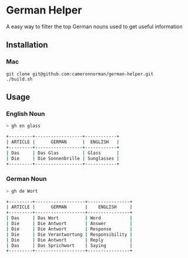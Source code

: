 # German Helper

A easy way to filter the top German nouns used to get useful information

## Installation
### Mac
```
git clone git@github.com:cameronnorman/german-helper.git
./build.sh
```

## Usage

### English Noun
```bash
> gh en glass

+---------+------------------+------------+
| ARTICLE |      GERMAN      |  ENGLISH   |
+---------+------------------+------------+
| Das     | Das Glas         | Glass      |
| Die     | Die Sonnenbrille | Sunglasses |
+---------+------------------+------------+
```
### German Noun
```bash
> gh de Wort

+---------+-------------------+----------------+
| ARTICLE |      GERMAN       |    ENGLISH     |
+---------+-------------------+----------------+
| Das     | Das Wort          | Word           |
| Die     | Die Antwort       | Answer         |
| Die     | Die Antwort       | Response       |
| Die     | Die Verantwortung | Responsibility |
| Die     | Die Antwort       | Reply          |
| Das     | Das Sprichwort    | Saying         |
+---------+-------------------+----------------+
```
